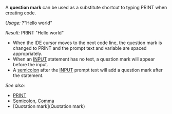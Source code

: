 A **question mark** can be used as a substitute shortcut to typing PRINT when creating code.


*Usage:* ?"Hello world"


*Result:* PRINT "Hello world"


* When the IDE cursor moves to the next code line, the question mark is changed to PRINT and the prompt text and variable are spaced appropriately.
* When an [INPUT](INPUT) statement has no text, a question mark will appear before the input.
* A [semicolon](semicolon) after the [INPUT](INPUT) prompt text will add a question mark after the statement.


*See also:*

* [PRINT](PRINT)
* [Semicolon](Semicolon), [Comma](Comma)
* [Quotation mark](Quotation mark)




